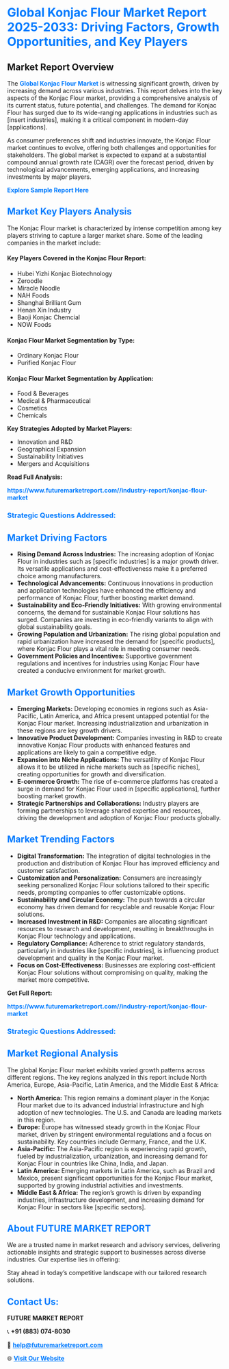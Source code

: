 <h1 style="color: #007BFF;">Global Konjac Flour Market Report 2025-2033: Driving Factors, Growth Opportunities, and Key Players</h1>

<section id="overview">
<h2>Market Report Overview</h2>
<p>The <a href="https://www.futuremarketreport.com//industry-report/konjac-flour-market" style="color: #007BFF; text-decoration: none;"><strong>Global Konjac Flour Market</strong></a> is witnessing significant growth, driven by increasing demand across various industries. This report delves into the key aspects of the Konjac Flour market, providing a comprehensive analysis of its current status, future potential, and challenges. The demand for Konjac Flour has surged due to its wide-ranging applications in industries such as [insert industries], making it a critical component in modern-day [applications].</p>
<p>As consumer preferences shift and industries innovate, the Konjac Flour market continues to evolve, offering both challenges and opportunities for stakeholders. The global market is expected to expand at a substantial compound annual growth rate (CAGR) over the forecast period, driven by technological advancements, emerging applications, and increasing investments by major players.</p>
</section>

<section id="overview">
<p><a href="https://www.futuremarketreport.com//request-sample/reportId=83206" style="color: #007BFF; text-decoration: none;"><strong>Explore Sample Report Here</strong></a></p>
</section>

<section id="key-players">
<h2 style="color: #007BFF;">Market Key Players Analysis</h2>
<p>The Konjac Flour market is characterized by intense competition among key players striving to capture a larger market share. Some of the leading companies in the market include:</p>
<h4>Key Players Covered in the Konjac Flour Report:</h4>
<ul><li>Hubei Yizhi Konjac Biotechnology</li><li>Zeroodle</li><li>Miracle Noodle</li><li>NAH Foods</li><li>Shanghai Brilliant Gum</li><li>Henan Xin Industry</li><li>Baoji Konjac Chemcial</li><li>NOW Foods</li></ul>
<h4>Konjac Flour Market Segmentation by Type:</h4>
<ul><li>Ordinary Konjac Flour</li><li>Purified Konjac Flour</li></ul>

<h4>Konjac Flour Market Segmentation by Application:</h4>
<ul><li>Food &amp; Beverages</li><li>Medical &amp; Pharmaceutical</li><li>Cosmetics</li><li>Chemicals</li></ul>
<p><strong>Key Strategies Adopted by Market Players:</strong></p>
<ul>
<li>Innovation and R&D</li>
<li>Geographical Expansion</li>
<li>Sustainability Initiatives</li>
<li>Mergers and Acquisitions</li>
</ul>
</section>

<section>
<p><strong>Read Full Analysis: </strong></p><a href="https://www.futuremarketreport.com//industry-report/konjac-flour-market" style="color: #007BFF; text-decoration: none;"><strong>https://www.futuremarketreport.com//industry-report/konjac-flour-market</strong></a>
<h3 style="color: #007BFF;">Strategic Questions Addressed:</h3>
</section>

<section id="driving-factors">
<h2 style="color: #007BFF;">Market Driving Factors</h2>
<ul>
<li><strong>Rising Demand Across Industries:</strong> The increasing adoption of Konjac Flour in industries such as [specific industries] is a major growth driver. Its versatile applications and cost-effectiveness make it a preferred choice among manufacturers.</li>
<li><strong>Technological Advancements:</strong> Continuous innovations in production and application technologies have enhanced the efficiency and performance of Konjac Flour, further boosting market demand.</li>
<li><strong>Sustainability and Eco-Friendly Initiatives:</strong> With growing environmental concerns, the demand for sustainable Konjac Flour solutions has surged. Companies are investing in eco-friendly variants to align with global sustainability goals.</li>
<li><strong>Growing Population and Urbanization:</strong> The rising global population and rapid urbanization have increased the demand for [specific products], where Konjac Flour plays a vital role in meeting consumer needs.</li>
<li><strong>Government Policies and Incentives:</strong> Supportive government regulations and incentives for industries using Konjac Flour have created a conducive environment for market growth.</li>
</ul>
</section>

<section id="growth-opportunities">
<h2 style="color: #007BFF;">Market Growth Opportunities</h2>
<ul>
<li><strong>Emerging Markets:</strong> Developing economies in regions such as Asia-Pacific, Latin America, and Africa present untapped potential for the Konjac Flour market. Increasing industrialization and urbanization in these regions are key growth drivers.</li>
<li><strong>Innovative Product Development:</strong> Companies investing in R&D to create innovative Konjac Flour products with enhanced features and applications are likely to gain a competitive edge.</li>
<li><strong>Expansion into Niche Applications:</strong> The versatility of Konjac Flour allows it to be utilized in niche markets such as [specific niches], creating opportunities for growth and diversification.</li>
<li><strong>E-commerce Growth:</strong> The rise of e-commerce platforms has created a surge in demand for Konjac Flour used in [specific applications], further boosting market growth.</li>
<li><strong>Strategic Partnerships and Collaborations:</strong> Industry players are forming partnerships to leverage shared expertise and resources, driving the development and adoption of Konjac Flour products globally.</li>
</ul>
</section>

<section id="trending-factors">
<h2 style="color: #007BFF;">Market Trending Factors</h2>
<ul>
<li><strong>Digital Transformation:</strong> The integration of digital technologies in the production and distribution of Konjac Flour has improved efficiency and customer satisfaction.</li>
<li><strong>Customization and Personalization:</strong> Consumers are increasingly seeking personalized Konjac Flour solutions tailored to their specific needs, prompting companies to offer customizable options.</li>
<li><strong>Sustainability and Circular Economy:</strong> The push towards a circular economy has driven demand for recyclable and reusable Konjac Flour solutions.</li>
<li><strong>Increased Investment in R&D:</strong> Companies are allocating significant resources to research and development, resulting in breakthroughs in Konjac Flour technology and applications.</li>
<li><strong>Regulatory Compliance:</strong> Adherence to strict regulatory standards, particularly in industries like [specific industries], is influencing product development and quality in the Konjac Flour market.</li>
<li><strong>Focus on Cost-Effectiveness:</strong> Businesses are exploring cost-efficient Konjac Flour solutions without compromising on quality, making the market more competitive.</li>
</ul>
</section>

<section>
<p><strong>Get Full Report: </strong></p><a href="https://www.futuremarketreport.com//industry-report/konjac-flour-market" style="color: #007BFF; text-decoration: none;"><strong>https://www.futuremarketreport.com//industry-report/konjac-flour-market</strong></a>
<h3 style="color: #007BFF;">Strategic Questions Addressed:</h3>
</section>


<section id="regional-analysis">
<h2 style="color: #007BFF;">Market Regional Analysis</h2>
<p>The global Konjac Flour market exhibits varied growth patterns across different regions. The key regions analyzed in this report include North America, Europe, Asia-Pacific, Latin America, and the Middle East & Africa:</p>
<ul>
<li><strong>North America:</strong> This region remains a dominant player in the Konjac Flour market due to its advanced industrial infrastructure and high adoption of new technologies. The U.S. and Canada are leading markets in this region.</li>
<li><strong>Europe:</strong> Europe has witnessed steady growth in the Konjac Flour market, driven by stringent environmental regulations and a focus on sustainability. Key countries include Germany, France, and the U.K.</li>
<li><strong>Asia-Pacific:</strong> The Asia-Pacific region is experiencing rapid growth, fueled by industrialization, urbanization, and increasing demand for Konjac Flour in countries like China, India, and Japan.</li>
<li><strong>Latin America:</strong> Emerging markets in Latin America, such as Brazil and Mexico, present significant opportunities for the Konjac Flour market, supported by growing industrial activities and investments.</li>
<li><strong>Middle East & Africa:</strong> The region’s growth is driven by expanding industries, infrastructure development, and increasing demand for Konjac Flour in sectors like [specific sectors].</li>
</ul>
</section>

<footer>
<h2 style="color: #007BFF;">About FUTURE MARKET REPORT</h2>
<p>We are a trusted name in market research and advisory services, delivering actionable insights and strategic support to businesses across diverse industries. Our expertise lies in offering:</p>

<p>Stay ahead in today’s competitive landscape with our tailored research solutions.</p>

<h2 style="color: #007BFF;">Contact Us:</h2>
<p><strong>FUTURE MARKET REPORT</strong></p>
<p>📞 <strong>+91 (883) 074-8030</strong></p>
<p>📧 <strong><a href="mailto:help@futuremarketreport.com" style="color: #007BFF;">help@futuremarketreport.com</a></strong></p>
<p>🌐 <strong><a href="https://www.futuremarketreport.com/" style="color: #007BFF;">Visit Our Website</a></strong></p>
</footer>